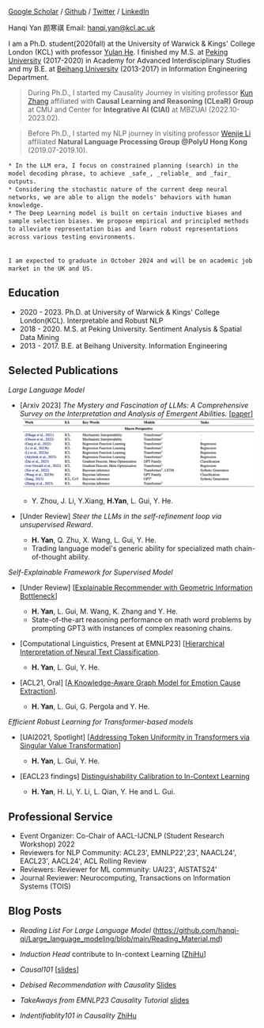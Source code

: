 
[Google Scholar](https://scholar.google.com/citations?user=YmWi1lgAAAAJ&hl=en) / [Github](https://github.com/hanqi-qi) / [Twitter](https://twitter.com/yan_hanqi) / [LinkedIn](https://www.linkedin.com/in/hanqi-yan-9211a91b1/?originalSubdomain=uk)

Hanqi Yan 颜寒祺
Email: [hanqi.yan@kcl.ac.uk](hanqi.yan@kcl.ac.uk)

I am a Ph.D. student(2020fall) at the University of Warwick & Kings' College London (KCL) with professor [Yulan He](https://sites.google.com/view/yulanhe/home). I finished my M.S. at [Peking University](https://english.pku.edu.cn/) (2017-2020) in Academy for Advanced Interdisciplinary Studies and my B.E. at [Beihang University](https://ev.buaa.edu.cn/) (2013-2017) in Information Engineering Department. 

> During Ph.D., I started my Causality Journey in visiting professor [Kun Zhang](https://www.andrew.cmu.edu/user/kunz1/) affiliated with **Causal Learning and Reasoning (CLeaR) Group** at CMU and Center for **Integrative AI (CIAI)** at MBZUAI (2022.10-2023.02).

> Before Ph.D., I started my NLP journey in visiting professor [Wenjie Li](https://www4.comp.polyu.edu.hk/~cswjli/) affiliated **Natural Language Processing Group @PolyU Hong Kong** (2019.07-2019.10).

```I study **interpretable** and **robust** representations for NLP models:
* In the LLM era, I focus on constrained planning (search) in the model decoding phrase, to achieve _safe_, _reliable_ and _fair_ outputs.
* Considering the stochastic nature of the current deep neural networks, we are able to align the models' behaviors with human knowledge.
* The Deep Learning model is built on certain inductive biases and sample selection biases. We propose empirical and principled methods to alleviate representation bias and learn robust representations across various testing environments.


I am expected to graduate in October 2024 and will be on academic job market in the UK and US.
```

## Education
* 2020 - 2023. Ph.D. at University of Warwick & Kings' College London(KCL). Interpretable and Robust NLP
* 2018 - 2020. M.S. at Peking University. Sentiment Analysis & Spatial Data Mining
* 2013 - 2017. B.E. at Beihang University. Information Engineering

## Selected Publications


 _Large Language Model_
* [Arxiv 2023] _The Mystery and Fascination of LLMs: A Comprehensive Survey on the Interpretation and Analysis of Emergent Abilities._ [[paper](https://arxiv.org/abs/2311.00237)]
![In-Context Learning can Learn Different Algorithm](/images/survey_macro.png)
  * Y. Zhou, J. Li, Y.Xiang, **H.Yan**, L. Gui, Y. He.

* [Under Review] _Steer the LLMs in the self-refinement loop via unsupervised Reward_.
  * **H. Yan**, Q. Zhu, X. Wang, L. Gui, Y. He. 
  * Trading language model's generic ability for specialized math chain-of-thought ability. 


_Self-Explainable Framework for Supervised Model_
* [Under Review] [[Explainable Recommender with Geometric Information Bottleneck](https://arxiv.org/abs/2305.05331)]
  * **H. Yan**, L. Gui, M. Wang, K. Zhang and Y. He. 
  * State-of-the-art reasoning performance on math word problems by prompting GPT3 with instances of complex reasoning chains.

* [Computational Linguistics, Present at EMNLP23] [[Hierarchical Interpretation of Neural Text Classification](https://direct.mit.edu/coli/article/doi/10.1162/coli_a_00459/112768/Hierarchical-Interpretation-of-Neural-Text).
  * **H. Yan**, L. Gui, Y. He.
  
* [ACL21, Oral] [[A Knowledge-Aware Graph Model for Emotion Cause Extraction](https://aclanthology.org/2021.acl-long.261.pdf)].
  * **H. Yan**, L. Gui, G. Pergola and Y. He.

_Efficient Robust Learning for Transformer-based models_
* [UAI2021, Spotlight] [[Addressing Token Uniformity in Transformers via Singular Value Transformation](https://proceedings.mlr.press/v180/yan22b.html)]
  * **H. Yan**, L. Gui, Y. He.

* [EACL23 findings] [Distinguishability Calibration to In-Context Learning](https://arxiv.org/abs/2302.06198)
  * **H. Yan**, H. Li, Y. Li, L. Qian, Y. He and L. Gui. 

## Professional Service

* Event Organizer:  Co-Chair of AACL-IJCNLP (Student Research Workshop) 2022 
* Reviewers for NLP Community: ACL23', EMNLP22',23', NAACL24', EACL23', AACL24', ACL Rolling Review
* Reviewers: Reviewer for ML community: UAI23', AISTATS24'
*  Journal Reviewer: Neurocomputing, Transactions on Information Systems (TOIS)

## Blog Posts
* _Reading List For Large Language Model_ (https://github.com/hanqi-qi/Large_language_modeling/blob/main/Reading_Material.md)

* _Induction Head_ contribute to In-context Learning [[ZhiHu](https://zhuanlan.zhihu.com/p/652269984)]

* _Causal101_ [[slides](https://github.com/hanqi-qi/NLPReadingGroup/blob/main/CausalInference/CausalInference_Intro_hanqi.pdf)]
* _Debised Recommendation with Causality_ [Slides](https://github.com/hanqi-qi/NLPReadingGroup/blob/main/CausalInference/CausalInference_RS_hanqi.pdf)
* _TakeAways from EMNLP23 Causality Tutorial_ [slides](https://drive.google.com/file/d/1u57NrYyKyEkMRGdYf5Mgdp0lBmK2UxZi/view)

* _Indentifiablity101 in Causality_ [ZhiHu](https://zhuanlan.zhihu.com/p/665841340)
